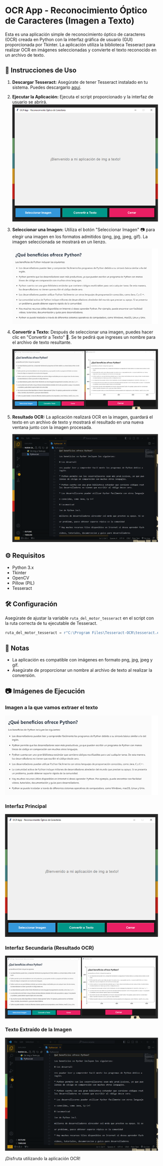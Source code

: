 # OCR App - Reconocimiento Óptico de Caracteres (Imagen a Texto)
Esta es una aplicación simple de reconocimiento óptico de caracteres (OCR) creada en Python con la interfaz gráfica de usuario (GUI) proporcionada por Tkinter. La aplicación utiliza la biblioteca Tesseract para realizar OCR en imágenes seleccionadas y convierte el texto reconocido en un archivo de texto.

## 🚀 Instrucciones de Uso

1. **Descargar Tesseract:**
   Asegúrate de tener Tesseract instalado en tu sistema. Puedes descargarlo [aquí](https://digi.bib.uni-mannheim.de/tesseract/tesseract-ocr-w64-setup-5.3.3.20231005.exe).

2. **Ejecutar la Aplicación:**
   Ejecuta el script proporcionado y la interfaz de usuario se abrirá.
   ![Interfaz Principal](https://github.com/DannyCrisostomo/Reconocimiento-Optico-de-Caracteres/blob/35a447865f35b54b3cafa0d93155f27d015270df/Ejecucion%20del%20programa/Interfaz%20principal.png)


4. **Seleccionar una Imagen:**
   Utiliza el botón "Seleccionar Imagen" 📷 para elegir una imagen en los formatos admitidos (png, jpg, jpeg, gif). La imagen seleccionada se mostrará en un lienzo.

   ![Paso 1 - Seleccionar Imagen](https://github.com/DannyCrisostomo/Reconocimiento-Optico-de-Caracteres/blob/35a447865f35b54b3cafa0d93155f27d015270df/Ejecucion%20del%20programa/imagen.png)

5. **Convertir a Texto:**
   Después de seleccionar una imagen, puedes hacer clic en "Convertir a Texto" 🔄. Se te pedirá que ingreses un nombre para el archivo de texto resultante.
 
    ![Paso 2 - Seleccionar Imagen](https://github.com/DannyCrisostomo/Reconocimiento-Optico-de-Caracteres/blob/35a447865f35b54b3cafa0d93155f27d015270df/Ejecucion%20del%20programa/Interfaz%20secundario.png)

7. **Resultado OCR:**
   La aplicación realizará OCR en la imagen, guardará el texto en un archivo de texto y mostrará el resultado en una nueva ventana junto con la imagen procesada.

   ![Paso 3- Resultado OCR](https://github.com/DannyCrisostomo/Reconocimiento-Optico-de-Caracteres/blob/35a447865f35b54b3cafa0d93155f27d015270df/Ejecucion%20del%20programa/Texto%20extraido%20de%20la%20imagen.png)

## ⚙️ Requisitos

- Python 3.x
- Tkinter
- OpenCV
- Pillow (PIL)
- Tesseract

## 🛠️ Configuración

Asegúrate de ajustar la variable `ruta_del_motor_tesseract` en el script con la ruta correcta de tu ejecutable de Tesseract.

```python
ruta_del_motor_tesseract = r"C:\Program Files\Tesseract-OCR\tesseract.exe"
```

## 📝 Notas

- La aplicación es compatible con imágenes en formato png, jpg, jpeg y gif.
- Asegúrate de proporcionar un nombre al archivo de texto al realizar la conversión.

## 📷 Imágenes de Ejecución

### Imagen a la que vamos extraer el texto
![Paso 1 - Seleccionar Imagen](https://github.com/DannyCrisostomo/Reconocimiento-Optico-de-Caracteres/blob/35a447865f35b54b3cafa0d93155f27d015270df/Ejecucion%20del%20programa/imagen.png)

### Interfaz Principal
![Interfaz Principal](https://github.com/DannyCrisostomo/Reconocimiento-Optico-de-Caracteres/blob/35a447865f35b54b3cafa0d93155f27d015270df/Ejecucion%20del%20programa/Interfaz%20principal.png)

### Interfaz Secundaria (Resultado OCR)
![Interfaz Secundaria](https://github.com/DannyCrisostomo/Reconocimiento-Optico-de-Caracteres/blob/35a447865f35b54b3cafa0d93155f27d015270df/Ejecucion%20del%20programa/Interfaz%20secundario.png)

### Texto Extraído de la Imagen
![Texto Extraído](https://github.com/DannyCrisostomo/Reconocimiento-Optico-de-Caracteres/blob/35a447865f35b54b3cafa0d93155f27d015270df/Ejecucion%20del%20programa/Texto%20extraido%20de%20la%20imagen.png)



¡Disfruta utilizando la aplicación OCR!
